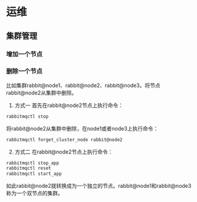 # 运维
## 集群管理
### 增加一个节点

### 删除一个节点
比如集群rabbit@node1、rabbit@node2、rabbit@node3。将节点rabbit@node2从集群中删除。
1. 方式一
首先在rabbit@node2节点上执行命令：
```sh
rabbitmqctl stop
```
将rabbit@node2从集群中删除，在node1或者node3上执行命令：
```sh
rabbitmqctl forget_cluster_node rabbit@node2
```

2. 方式二
在rabbit@node2节点上执行命令：
```sh
rabbitmqctl stop_app
rabbitmqctl reset
rabbitmqctl start_app
```
如此rabbit@node2就转换成为一个独立的节点。rabbit@node1和rabbit@node3称为一个双节点的集群。